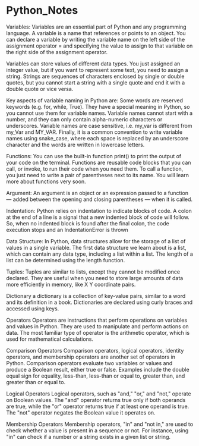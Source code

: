# Python_Notes
Variables:
Variables are an essential part of Python and any programming language. A variable is a name that references or points to an object. You can declare a variable by writing the variable name on the left side of the assignment operator = and specifying the value to assign to that variable on the right side of the assignment operator.

Variables can store values of different data types. You just assigned an integer value, but if you want to represent some text, you need to assign a string. Strings are sequences of characters enclosed by single or double quotes, but you cannot start a string with a single quote and end it with a double quote or vice versa.

Key aspects of variable naming in Python are:
Some words are reserved keywords (e.g. for, while, True). They have a special meaning in Python, so you cannot use them for variable names.
Variable names cannot start with a number, and they can only contain alpha-numeric characters or underscores.
Variable names are case sensitive, i.e. my_var is different from my_Var and MY_VAR.
Finally, it is a common convention to write variable names using snake_case, where each space is replaced by an underscore character and the words are written in lowercase letters.

Functions: 
You can use the built-in function print() to print the output of your code on the terminal.
Functions are reusable code blocks that you can call, or invoke, to run their code when you need them. To call a function, you just need to write a pair of parentheses next to its name. You will learn more about functions very soon.

Argument:
An argument is an object or an expression passed to a function — added between the opening and closing parentheses — when it is called.

Indentation:
Python relies on indentation to indicate blocks of code. A colon at the end of a line is a signal that a new indented block of code will follow. So, when no indented block is found after the final colon, the code execution stops and an IndentationError is thrown

Data Structure:
In Python, data structures allow for the storage of a list of values in a single variable. The first data structure we learn about is a list, which can contain any data type, including a list within a list. The length of a list can be determined using the length function.

Tuples:
Tuples are similar to lists, except they cannot be modified once declared. They are useful when you need to store large amounts of data more efficiently in memory, like X Y coordinate pairs.

Dictionary
a dictionary is a collection of key-value pairs, similar to a word and its definition in a book. Dictionaries are declared using curly braces and accessed using keys.

Operators
Operators are instructions that perform operations on variables and values in Python. They are used to manipulate and perform actions on data. The most familiar type of operator is the arithmetic operator, which is used for mathematical calculations. 

Comparison Operators
Comparison operators, logical operators, identity operators, and membership operators are another set of operators in Python. Comparison operators evaluate two variables or values and produce a Boolean result, either true or false. Examples include the double equal sign for equality, less-than, less-than or equal to, greater than, and greater than or equal to.

Logical Operators
Logical operators, such as "and," "or," and "not," operate on Boolean values. The "and" operator returns true only if both operands are true, while the "or" operator returns true if at least one operand is true. The "not" operator negates the Boolean value it operates on.

Membership Operators
Membership operators, "in" and "not in," are used to check whether a value is present in a sequence or not. For instance, using "in" can check if a number or a string exists in a given list or string.
